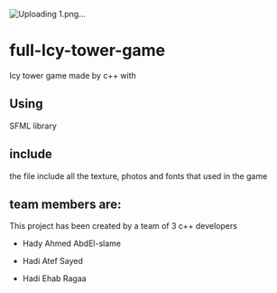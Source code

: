 ![Uploading 1.png…]()
# full-Icy-tower-game
Icy tower game made by c++ with 
## Using
SFML library
## include
the file include all the texture, photos and fonts that used in the game 

## team members are:
 This project has been created by a team of 3 c++ developers 
* Hady Ahmed AbdEl-slame

* Hadi Atef Sayed

* Hadi Ehab Ragaa
